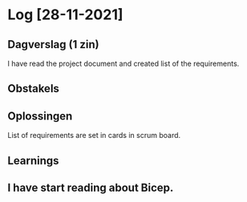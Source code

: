 # Log [28-11-2021]
 
## Dagverslag (1 zin)
I have read the project document and created list of the requirements.
 
## Obstakels
 
## Oplossingen
List of requirements are set in cards in scrum board.

## Learnings
I have start reading about Bicep.
---
